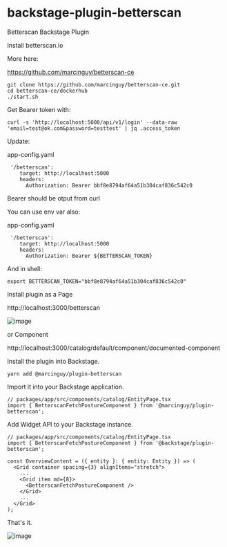 # backstage-plugin-betterscan
Betterscan Backstage Plugin

Install betterscan.io 

More here:

https://github.com/marcinguy/betterscan-ce

```
git clone https://github.com/marcinguy/betterscan-ce.git
cd betterscan-ce/dockerhub
./start.sh
```

Get Bearer token with:

```
curl -s 'http://localhost:5000/api/v1/login' --data-raw 'email=test@ok.com&password=testtest' | jq .access_token
```

Update:

app-config.yaml
```
 '/betterscan':
    target: http://localhost:5000
    headers:
      Authorization: Bearer bbf8e8794af64a51b304caf836c542c0
```
Bearer should be otput from curl

You can use env var also:

app-config.yaml
```
 '/betterscan':
    target: http://localhost:5000
    headers:
      Authorization: Bearer ${BETTERSCAN_TOKEN}
```

And in shell:

```
export BETTERSCAN_TOKEN="bbf8e8794af64a51b304caf836c542c0"
```


Install plugin as a Page

http://localhost:3000/betterscan

![image](https://user-images.githubusercontent.com/20355405/206125709-97f749ef-7a90-4484-b540-c5e04a96360c.png)

or Component

http://localhost:3000/catalog/default/component/documented-component


Install the plugin into Backstage.

`yarn add @marcinguy/plugin-betterscan`

Import it into your Backstage application.

```
// packages/app/src/components/catalog/EntityPage.tsx
import { BetterscanFetchPostureComponent } from '@marcinguy/plugin-betterscan';
```





Add Widget API to your Backstage instance.

```
// packages/app/src/components/catalog/EntityPage.tsx
import { BetterscanFetchPostureComponent } from '@backstage/plugin-betterscan';

const OverviewContent = ({ entity }: { entity: Entity }) => (
  <Grid container spacing={3} alignItems="stretch">
    ...
    <Grid item md={8}>
      <BetterscanFetchPostureComponent />
    </Grid>
    ...
  </Grid>
);

```

That's it.


![image](https://user-images.githubusercontent.com/20355405/206427203-18824de0-6707-4198-83fc-616ba0f9dd9b.png)


